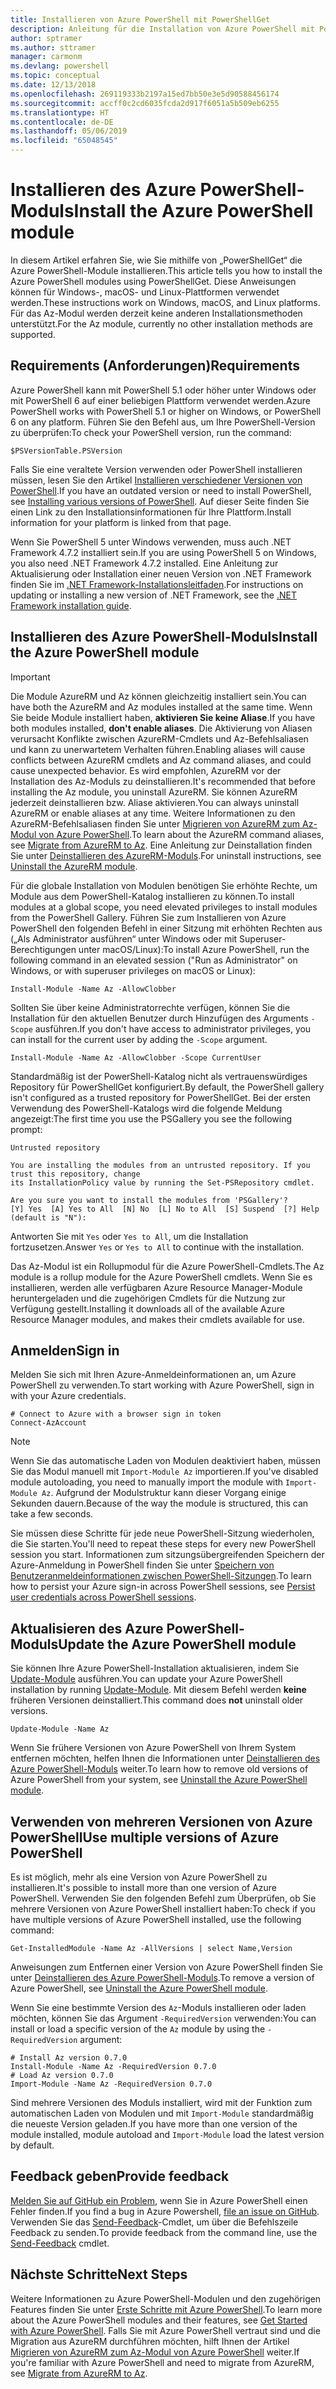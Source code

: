 ```yaml
---
title: Installieren von Azure PowerShell mit PowerShellGet
description: Anleitung für die Installation von Azure PowerShell mit PowerShellGet
author: sptramer
ms.author: sttramer
manager: carmonm
ms.devlang: powershell
ms.topic: conceptual
ms.date: 12/13/2018
ms.openlocfilehash: 269119333b2197a15ed7bb50e3e5d90588456174
ms.sourcegitcommit: accff0c2cd6035fcda2d917f6051a5b509eb6255
ms.translationtype: HT
ms.contentlocale: de-DE
ms.lasthandoff: 05/06/2019
ms.locfileid: "65048545"
---
```

# <a name="install-the-azure-powershell-module"></a><span data-ttu-id="7769b-103">Installieren des Azure PowerShell-Moduls</span><span class="sxs-lookup"><span data-stu-id="7769b-103">Install the Azure PowerShell module</span></span>

<span data-ttu-id="7769b-104">In diesem Artikel erfahren Sie, wie Sie mithilfe von „PowerShellGet“ die Azure PowerShell-Module installieren.</span><span class="sxs-lookup"><span data-stu-id="7769b-104">This article tells you how to install the Azure PowerShell modules using PowerShellGet.</span></span> <span data-ttu-id="7769b-105">Diese Anweisungen können für Windows-, macOS- und Linux-Plattformen verwendet werden.</span><span class="sxs-lookup"><span data-stu-id="7769b-105">These instructions work on Windows, macOS, and Linux platforms.</span></span> <span data-ttu-id="7769b-106">Für das Az-Modul werden derzeit keine anderen Installationsmethoden unterstützt.</span><span class="sxs-lookup"><span data-stu-id="7769b-106">For the Az module, currently no other installation methods are supported.</span></span>

## <a name="requirements"></a><span data-ttu-id="7769b-107">Requirements (Anforderungen)</span><span class="sxs-lookup"><span data-stu-id="7769b-107">Requirements</span></span>

<span data-ttu-id="7769b-108">Azure PowerShell kann mit PowerShell 5.1 oder höher unter Windows oder mit PowerShell 6 auf einer beliebigen Plattform verwendet werden.</span><span class="sxs-lookup"><span data-stu-id="7769b-108">Azure PowerShell works with PowerShell 5.1 or higher on Windows, or PowerShell 6 on any platform.</span></span>
<span data-ttu-id="7769b-109">Führen Sie den Befehl aus, um Ihre PowerShell-Version zu überprüfen:</span><span class="sxs-lookup"><span data-stu-id="7769b-109">To check your PowerShell version, run the command:</span></span>

```powershell-interactive
$PSVersionTable.PSVersion
```

<span data-ttu-id="7769b-110">Falls Sie eine veraltete Version verwenden oder PowerShell installieren müssen, lesen Sie den Artikel [Installieren verschiedener Versionen von PowerShell](/powershell/scripting/setup/installing-powershell).</span><span class="sxs-lookup"><span data-stu-id="7769b-110">If you have an outdated version or need to install PowerShell, see [Installing various versions of PowerShell](/powershell/scripting/setup/installing-powershell).</span></span> <span data-ttu-id="7769b-111">Auf dieser Seite finden Sie einen Link zu den Installationsinformationen für Ihre Plattform.</span><span class="sxs-lookup"><span data-stu-id="7769b-111">Install information for your platform is linked from that page.</span></span>

<span data-ttu-id="7769b-112">Wenn Sie PowerShell 5 unter Windows verwenden, muss auch .NET Framework 4.7.2 installiert sein.</span><span class="sxs-lookup"><span data-stu-id="7769b-112">If you are using PowerShell 5 on Windows, you also need .NET Framework 4.7.2 installed.</span></span> <span data-ttu-id="7769b-113">Eine Anleitung zur Aktualisierung oder Installation einer neuen Version von .NET Framework finden Sie im [.NET Framework-Installationsleitfaden](/dotnet/framework/install).</span><span class="sxs-lookup"><span data-stu-id="7769b-113">For instructions on updating or installing a new version of .NET Framework, see the [.NET Framework installation guide](/dotnet/framework/install).</span></span>

## <a name="install-the-azure-powershell-module"></a><span data-ttu-id="7769b-114">Installieren des Azure PowerShell-Moduls</span><span class="sxs-lookup"><span data-stu-id="7769b-114">Install the Azure PowerShell module</span></span>

> [!IMPORTANT]
>
> <span data-ttu-id="7769b-115">Die Module AzureRM und Az können gleichzeitig installiert sein.</span><span class="sxs-lookup"><span data-stu-id="7769b-115">You can have both the AzureRM and Az modules installed at the same time.</span></span> <span data-ttu-id="7769b-116">Wenn Sie beide Module installiert haben, __aktivieren Sie keine Aliase__.</span><span class="sxs-lookup"><span data-stu-id="7769b-116">If you have both modules installed, __don't enable aliases__.</span></span>
> <span data-ttu-id="7769b-117">Die Aktivierung von Aliasen verursacht Konflikte zwischen AzureRM-Cmdlets und Az-Befehlsaliasen und kann zu unerwartetem Verhalten führen.</span><span class="sxs-lookup"><span data-stu-id="7769b-117">Enabling aliases will cause conflicts between AzureRM cmdlets and Az command aliases, and could cause unexpected behavior.</span></span>
> <span data-ttu-id="7769b-118">Es wird empfohlen, AzureRM vor der Installation des Az-Moduls zu deinstallieren.</span><span class="sxs-lookup"><span data-stu-id="7769b-118">It's recommended that before installing the Az module, you uninstall AzureRM.</span></span> <span data-ttu-id="7769b-119">Sie können AzureRM jederzeit deinstallieren bzw. Aliase aktivieren.</span><span class="sxs-lookup"><span data-stu-id="7769b-119">You can always uninstall AzureRM or enable aliases at any time.</span></span> <span data-ttu-id="7769b-120">Weitere Informationen zu den AzureRM-Befehlsaliasen finden Sie unter [Migrieren von AzureRM zum Az-Modul von Azure PowerShell](migrate-from-azurerm-to-az.md).</span><span class="sxs-lookup"><span data-stu-id="7769b-120">To learn about the AzureRM command aliases, see [Migrate from AzureRM to Az](migrate-from-azurerm-to-az.md).</span></span>
> <span data-ttu-id="7769b-121">Eine Anleitung zur Deinstallation finden Sie unter [Deinstallieren des AzureRM-Moduls](uninstall-az-ps.md#uninstall-the-azurerm-module).</span><span class="sxs-lookup"><span data-stu-id="7769b-121">For uninstall instructions, see [Uninstall the AzureRM module](uninstall-az-ps.md#uninstall-the-azurerm-module).</span></span> 

<span data-ttu-id="7769b-122">Für die globale Installation von Modulen benötigen Sie erhöhte Rechte, um Module aus dem PowerShell-Katalog installieren zu können.</span><span class="sxs-lookup"><span data-stu-id="7769b-122">To install modules at a global scope, you need elevated privileges to install modules from the PowerShell Gallery.</span></span> <span data-ttu-id="7769b-123">Führen Sie zum Installieren von Azure PowerShell den folgenden Befehl in einer Sitzung mit erhöhten Rechten aus („Als Administrator ausführen“ unter Windows oder mit Superuser-Berechtigungen unter macOS/Linux):</span><span class="sxs-lookup"><span data-stu-id="7769b-123">To install Azure PowerShell, run the following command in an elevated session ("Run as Administrator" on Windows, or with superuser privileges on macOS or Linux):</span></span>

```powershell-interactive
Install-Module -Name Az -AllowClobber
```

<span data-ttu-id="7769b-124">Sollten Sie über keine Administratorrechte verfügen, können Sie die Installation für den aktuellen Benutzer durch Hinzufügen des Arguments `-Scope` ausführen.</span><span class="sxs-lookup"><span data-stu-id="7769b-124">If you don't have access to administrator privileges, you can install for the current user by adding the `-Scope` argument.</span></span>

```powershell-interactive
Install-Module -Name Az -AllowClobber -Scope CurrentUser
```

<span data-ttu-id="7769b-125">Standardmäßig ist der PowerShell-Katalog nicht als vertrauenswürdiges Repository für PowerShellGet konfiguriert.</span><span class="sxs-lookup"><span data-stu-id="7769b-125">By default, the PowerShell gallery isn't configured as a trusted repository for PowerShellGet.</span></span> <span data-ttu-id="7769b-126">Bei der ersten Verwendung des PowerShell-Katalogs wird die folgende Meldung angezeigt:</span><span class="sxs-lookup"><span data-stu-id="7769b-126">The first time you use the PSGallery you see the following prompt:</span></span>

```output
Untrusted repository

You are installing the modules from an untrusted repository. If you trust this repository, change
its InstallationPolicy value by running the Set-PSRepository cmdlet.

Are you sure you want to install the modules from 'PSGallery'?
[Y] Yes  [A] Yes to All  [N] No  [L] No to All  [S] Suspend  [?] Help (default is "N"):
```

<span data-ttu-id="7769b-127">Antworten Sie mit `Yes` oder `Yes to All`, um die Installation fortzusetzen.</span><span class="sxs-lookup"><span data-stu-id="7769b-127">Answer `Yes` or `Yes to All` to continue with the installation.</span></span>

<span data-ttu-id="7769b-128">Das Az-Modul ist ein Rollupmodul für die Azure PowerShell-Cmdlets.</span><span class="sxs-lookup"><span data-stu-id="7769b-128">The Az module is a rollup module for the Azure PowerShell cmdlets.</span></span> <span data-ttu-id="7769b-129">Wenn Sie es installieren, werden alle verfügbaren Azure Resource Manager-Module heruntergeladen und die zugehörigen Cmdlets für die Nutzung zur Verfügung gestellt.</span><span class="sxs-lookup"><span data-stu-id="7769b-129">Installing it downloads all of the available Azure Resource Manager modules, and makes their cmdlets available for use.</span></span>

## <a name="sign-in"></a><span data-ttu-id="7769b-130">Anmelden</span><span class="sxs-lookup"><span data-stu-id="7769b-130">Sign in</span></span>

<span data-ttu-id="7769b-131">Melden Sie sich mit Ihren Azure-Anmeldeinformationen an, um Azure PowerShell zu verwenden.</span><span class="sxs-lookup"><span data-stu-id="7769b-131">To start working with Azure PowerShell, sign in with your Azure credentials.</span></span>

```powershell-interactive
# Connect to Azure with a browser sign in token
Connect-AzAccount
```

> [!NOTE]
>
> <span data-ttu-id="7769b-132">Wenn Sie das automatische Laden von Modulen deaktiviert haben, müssen Sie das Modul manuell mit `Import-Module Az` importieren.</span><span class="sxs-lookup"><span data-stu-id="7769b-132">If you've disabled module autoloading, you need to manually import the module with `Import-Module Az`.</span></span> <span data-ttu-id="7769b-133">Aufgrund der Modulstruktur kann dieser Vorgang einige Sekunden dauern.</span><span class="sxs-lookup"><span data-stu-id="7769b-133">Because of the way the module is structured, this can take a few seconds.</span></span>

<span data-ttu-id="7769b-134">Sie müssen diese Schritte für jede neue PowerShell-Sitzung wiederholen, die Sie starten.</span><span class="sxs-lookup"><span data-stu-id="7769b-134">You'll need to repeat these steps for every new PowerShell session you start.</span></span> <span data-ttu-id="7769b-135">Informationen zum sitzungsübergreifenden Speichern der Azure-Anmeldung in PowerShell finden Sie unter [Speichern von Benutzeranmeldeinformationen zwischen PowerShell-Sitzungen](context-persistence.md).</span><span class="sxs-lookup"><span data-stu-id="7769b-135">To learn how to persist your Azure sign-in across PowerShell sessions, see [Persist user credentials across PowerShell sessions](context-persistence.md).</span></span>

## <a name="update-the-azure-powershell-module"></a><span data-ttu-id="7769b-136">Aktualisieren des Azure PowerShell-Moduls</span><span class="sxs-lookup"><span data-stu-id="7769b-136">Update the Azure PowerShell module</span></span>

<span data-ttu-id="7769b-137">Sie können Ihre Azure PowerShell-Installation aktualisieren, indem Sie [Update-Module](/powershell/module/powershellget/update-module) ausführen.</span><span class="sxs-lookup"><span data-stu-id="7769b-137">You can update your Azure PowerShell installation by running [Update-Module](/powershell/module/powershellget/update-module).</span></span> <span data-ttu-id="7769b-138">Mit diesem Befehl werden __keine__ früheren Versionen deinstalliert.</span><span class="sxs-lookup"><span data-stu-id="7769b-138">This command does __not__ uninstall older versions.</span></span>

```powershell-interactive
Update-Module -Name Az
```

<span data-ttu-id="7769b-139">Wenn Sie frühere Versionen von Azure PowerShell von Ihrem System entfernen möchten, helfen Ihnen die Informationen unter [Deinstallieren des Azure PowerShell-Moduls](uninstall-az-ps.md) weiter.</span><span class="sxs-lookup"><span data-stu-id="7769b-139">To learn how to remove old versions of Azure PowerShell from your system, see [Uninstall the Azure PowerShell module](uninstall-az-ps.md).</span></span>

## <a name="use-multiple-versions-of-azure-powershell"></a><span data-ttu-id="7769b-140">Verwenden von mehreren Versionen von Azure PowerShell</span><span class="sxs-lookup"><span data-stu-id="7769b-140">Use multiple versions of Azure PowerShell</span></span>

<span data-ttu-id="7769b-141">Es ist möglich, mehr als eine Version von Azure PowerShell zu installieren.</span><span class="sxs-lookup"><span data-stu-id="7769b-141">It's possible to install more than one version of Azure PowerShell.</span></span> <span data-ttu-id="7769b-142">Verwenden Sie den folgenden Befehl zum Überprüfen, ob Sie mehrere Versionen von Azure PowerShell installiert haben:</span><span class="sxs-lookup"><span data-stu-id="7769b-142">To check if you have multiple versions of Azure PowerShell installed, use the following command:</span></span>

```powershell-interactive
Get-InstalledModule -Name Az -AllVersions | select Name,Version
```

<span data-ttu-id="7769b-143">Anweisungen zum Entfernen einer Version von Azure PowerShell finden Sie unter [Deinstallieren des Azure PowerShell-Moduls](uninstall-az-ps.md).</span><span class="sxs-lookup"><span data-stu-id="7769b-143">To remove a version of Azure PowerShell, see [Uninstall the Azure PowerShell module](uninstall-az-ps.md).</span></span>

<span data-ttu-id="7769b-144">Wenn Sie eine bestimmte Version des `Az`-Moduls installieren oder laden möchten, können Sie das Argument `-RequiredVersion` verwenden:</span><span class="sxs-lookup"><span data-stu-id="7769b-144">You can install or load a specific version of the `Az` module by using the `-RequiredVersion` argument:</span></span>

```powershell-interactive
# Install Az version 0.7.0
Install-Module -Name Az -RequiredVersion 0.7.0 
# Load Az version 0.7.0
Import-Module -Name Az -RequiredVersion 0.7.0
```

<span data-ttu-id="7769b-145">Sind mehrere Versionen des Moduls installiert, wird mit der Funktion zum automatischen Laden von Modulen und mit `Import-Module` standardmäßig die neueste Version geladen.</span><span class="sxs-lookup"><span data-stu-id="7769b-145">If you have more than one version of the module installed, module autoload and `Import-Module` load the latest version by default.</span></span>

## <a name="provide-feedback"></a><span data-ttu-id="7769b-146">Feedback geben</span><span class="sxs-lookup"><span data-stu-id="7769b-146">Provide feedback</span></span>

<span data-ttu-id="7769b-147">[Melden Sie auf GitHub ein Problem](https://github.com/Azure/azure-powershell/issues), wenn Sie in Azure PowerShell einen Fehler finden.</span><span class="sxs-lookup"><span data-stu-id="7769b-147">If you find a bug in Azure Powershell, [file an issue on GitHub](https://github.com/Azure/azure-powershell/issues).</span></span>
<span data-ttu-id="7769b-148">Verwenden Sie das [Send-Feedback](/powershell/module/az.accounts/send-feedback)-Cmdlet, um über die Befehlszeile Feedback zu senden.</span><span class="sxs-lookup"><span data-stu-id="7769b-148">To provide feedback from the command line, use the [Send-Feedback](/powershell/module/az.accounts/send-feedback) cmdlet.</span></span>

## <a name="next-steps"></a><span data-ttu-id="7769b-149">Nächste Schritte</span><span class="sxs-lookup"><span data-stu-id="7769b-149">Next Steps</span></span>

<span data-ttu-id="7769b-150">Weitere Informationen zu Azure PowerShell-Modulen und den zugehörigen Features finden Sie unter [Erste Schritte mit Azure PowerShell](get-started-azureps.md).</span><span class="sxs-lookup"><span data-stu-id="7769b-150">To learn more about the Azure PowerShell modules and their features, see [Get Started with Azure PowerShell](get-started-azureps.md).</span></span>
<span data-ttu-id="7769b-151">Falls Sie mit Azure PowerShell vertraut sind und die Migration aus AzureRM durchführen möchten, hilft Ihnen der Artikel [Migrieren von AzureRM zum Az-Modul von Azure PowerShell](migrate-from-azurerm-to-az.md) weiter.</span><span class="sxs-lookup"><span data-stu-id="7769b-151">If you're familiar with Azure PowerShell and need to migrate from AzureRM, see [Migrate from AzureRM to Az](migrate-from-azurerm-to-az.md).</span></span>
